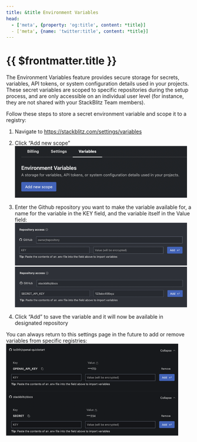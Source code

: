 ```yaml
---
title: &title Environment Variables
head:
  - ['meta', {property: 'og:title', content: *title}] 
  - ['meta', {name: 'twitter:title', content: *title}]
---
```


# {{ $frontmatter.title }}

The Environment Variables feature provides secure storage for secrets, variables, API tokens, or system configuration details used in your projects. These secret variables are scoped to specific repositories during the setup process, and are only accessible on an individual user level (for instance, they are not shared with your StackBlitz Team members). 

Follow these steps to store a secret environment variable and scope it to a registry:

1. Navigate to https://stackblitz.com/settings/variables 
2. Click “Add new scope”
![Add registry](./assets/environment-variables.png)
3. Enter the Github repository you want to make the variable available for, a name for the variable in the KEY field, and the variable itself in the Value field:
![Before secret](./assets/before-secret.png)
![After secret](./assets/after-secret.png)

4. Click “Add” to save the variable and it will now be available in designated repository

You can always return to this settings page in the future to add or remove variables from specific registries:
![Manage secrets](./assets/manage-secrets.png)


